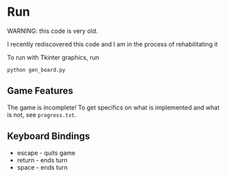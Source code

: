 # Run

WARNING: this code is very old.

I recently rediscovered this code and I am in the process of rehabilitating it

To run with Tkinter graphics, run

```
python gen_board.py
```

## Game Features

The game is incomplete! To get specifics on what is implemented and what is not, see `progress.txt`.

## Keyboard Bindings

- escape - quits game
- return - ends turn
- space - ends turn
